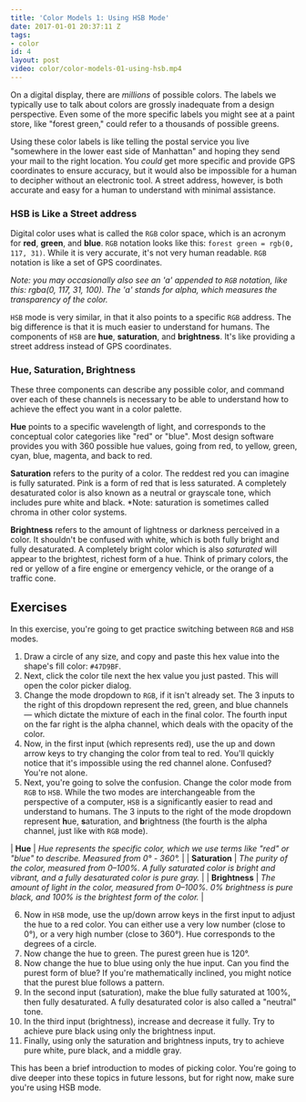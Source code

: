 ```yaml
---
title: 'Color Models 1: Using HSB Mode'
date: 2017-01-01 20:37:11 Z
tags:
- color
id: 4
layout: post
video: color/color-models-01-using-hsb.mp4
---
```


On a digital display, there are *millions* of possible colors. The labels we typically use to talk about colors are grossly inadequate from a design perspective. Even some of the more specific labels you might see at a paint store, like "forest green," could refer to a thousands of possible greens.

Using these color labels is like telling the postal service you live "somewhere in the lower east side of Manhattan" and hoping they send your mail to the right location. You *could* get more specific and provide GPS coordinates to ensure accuracy, but it would also be impossible for a human to decipher without an electronic tool. A street address, however, is both accurate and easy for a human to understand with minimal assistance. <!-- To make the above comparison flow better, you might try something more direct and blunt for the final sentence. Like this: Or, you could just use a street address. -->

### HSB is Like a Street address

Digital color uses what is called the `RGB` color space, which is an acronym for **red**, **green**, and **blue**. `RGB` notation looks like this: `forest green = rgb(0, 117, 31)`. While it is very accurate, it's not very human readable. `RGB` notation is like a set of GPS coordinates.

*Note: you may occasionally also see an 'a' appended to `RGB` notation, like this: rgba(0, 117, 31, 100). The 'a' stands for alpha, which measures the transparency of the color.*

`HSB` mode is very similar, in that it also points to a specific `RGB` address. The big difference is that it is much easier to understand for humans. The components of `HSB` are **hue**, **saturation**, and **brightness**. It's like providing a street address instead of GPS coordinates.

### Hue, Saturation, Brightness

These three components can describe any possible color, and command over each of these channels is necessary to be able to understand how to achieve the effect you want in a color palette.

**Hue** points to a specific wavelength of light, and corresponds to the conceptual color categories like "red" or "blue". Most design software provides you with 360 possible hue values, going from red, to yellow, green, cyan, blue, magenta, and back to red.

**Saturation** refers to the purity of a color. The reddest red you can imagine is fully saturated. Pink is a form of red that is less saturated. A completely desaturated color is also known as a neutral or grayscale tone, which includes pure white and black. *Note: saturation is sometimes called chroma in other color systems.

**Brightness** refers to the amount of lightness or darkness perceived in a color. It shouldn't be confused with white, which is both fully bright and fully desaturated. A completely bright color which is also *saturated* will appear to the brightest, richest form of a hue. Think of primary colors, the red or yellow of a fire engine or emergency vehicle, or the orange of a traffic cone.
<!-- These are excellent written descriptions, but it could be helpful to have some kind of illustrations to really cement the concept of hue, saturation and brightness in readers' minds. -->

<!--more-->
## Exercises
In this exercise, you're going to get practice switching between `RGB` and `HSB` modes.

1. Draw a circle of any size, and <span data-keyCombo="copy">copy</span> and <span data-keyCombo="paste">paste</span> this hex value into the shape's fill color: `#47D9BF`.
2. Next, click the color tile next the hex value you just pasted. This will open the color picker dialog.
3. Change the mode dropdown to `RGB`, if it isn't already set. The 3 inputs to the right of this dropdown represent the red, green, and blue channels — which dictate the mixture of each in the final color. The fourth input on the far right is the alpha channel, which deals with the opacity of the color.
4. Now, in the first input (which represents red), use the up and down arrow keys to try changing the color from teal to red. You'll quickly notice that it's impossible using the red channel alone. Confused? You're not alone.
5. Next, you're going to solve the confusion. Change the color mode from `RGB` to `HSB`. While the two modes are interchangeable from the perspective of a computer, `HSB` is a significantly easier to read and understand to humans. The 3 inputs to the right of the mode dropdown represent **h**ue, **s**aturation, and **b**rightness (the fourth is the alpha channel, just like with `RGB` mode).

| **Hue** | *Hue represents the specific color, which we use terms like "red" or "blue" to describe. Measured from 0° - 360°.* |
| **Saturation** | *The purity of the color, measured from 0–100%. A fully saturated color is bright and vibrant, and a fully desaturated color is pure gray.* |
| **Brightness** | *The amount of light in the color, measured from 0–100%. 0% brightness is pure black, and 100% is the brightest form of the color.* |

6. Now in `HSB` mode, use the up/down arrow keys in the first input to adjust the hue to a red color. You can either use a very low number (close to 0°), or a very high number (close to 360°). Hue corresponds to the degrees of a circle.
7. Now change the hue to green. The purest green hue is 120°.
8. Now change the hue to blue using only the hue input. Can you find the purest form of blue? If you're mathematically inclined, you might notice that the purest blue follows a pattern.
9. In the second input (saturation), make the blue fully saturated at 100%, then fully desaturated. A fully desaturated color is also called a "neutral" tone.
10. In the third input (brightness), increase and decrease it fully. Try to achieve pure black using only the brightness input.
11. Finally, using only the saturation and brightness inputs, try to achieve pure white, pure black, and a middle gray.

This has been a brief introduction to modes of picking color. You're going to dive deeper into these topics in future lessons, but for right now, make sure you're using HSB mode.
